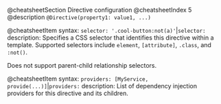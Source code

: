@cheatsheetSection
Directive configuration
@cheatsheetIndex 5
@description
`@Directive(property1: value1, ...)`

@cheatsheetItem
syntax:
`selector: '.cool-button:not(a)'`|`selector:`
description:
Specifies a CSS selector that identifies this directive within a template. Supported selectors include `element`,
`[attribute]`, `.class`, and `:not()`.

Does not support parent-child relationship selectors.

@cheatsheetItem
syntax:
`providers: [MyService, provide(...)]`|`providers:`
description:
List of dependency injection providers for this directive and its children.
